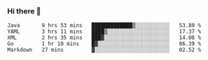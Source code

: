 ### Hi there 👋

<!--
**urzz/urzz** is a ✨ _special_ ✨ repository because its `README.md` (this file) appears on your GitHub profile.

Here are some ideas to get you started:

- 🔭 I’m currently working on ...
- 🌱 I’m currently learning ...
- 👯 I’m looking to collaborate on ...
- 🤔 I’m looking for help with ...
- 💬 Ask me about ...
- 📫 How to reach me: ...
- 😄 Pronouns: ...
- ⚡ Fun fact: ...
-->

<!--START_SECTION:waka-->
```text
Java       9 hrs 53 mins   █████████████▒░░░░░░░░░░░   53.89 % 
YAML       3 hrs 11 mins   ████▒░░░░░░░░░░░░░░░░░░░░   17.37 % 
XML        2 hrs 35 mins   ███▓░░░░░░░░░░░░░░░░░░░░░   14.08 % 
Go         1 hr 10 mins    █▓░░░░░░░░░░░░░░░░░░░░░░░   06.39 % 
Markdown   27 mins         ▓░░░░░░░░░░░░░░░░░░░░░░░░   02.52 % 
```
<!--END_SECTION:waka-->
